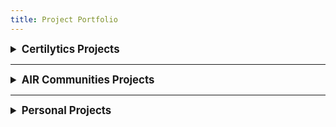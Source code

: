```yaml
---
title: Project Portfolio
---
```


<details><summary style="font-size: 120%;"><b>Certilytics Projects</b></summary>
<hr>
<details><summary style="font-size: 100%;">GenAI Patient Healthcare Pathway Modeling</summary>
<p>
<br>
This project focused on leveraging advanced generative AI to model complex treatment pathways and provide actionable insights for improving patient outcomes and provider performance while reducing costs. Utilizing a GPT-2 language model, I engineered a novel approach to learn underlying disease pathways from extensive claims data. 
<br>
<br>
A key innovation involved developing a custom tokenizer with a specialized vocabulary derived directly from healthcare claims elements, ensuring precise representation of medical events. Furthermore, I proactively implemented a Rotary Position Embedding (RoPE) mechanism into the GPT-2 architecture prior to its mainstream availability, which significantly enhanced model performance by nearly 2x. This robust generative model was then applied to critical healthcare tasks, including high-cost claimant classification, enabling early identification of at-risk individuals; provider rank ordering for optimized resource utilization; and in-depth at-risk population analysis to inform targeted interventions.
<br>
</p>
<br>
</details>

<hr>
<details><summary style="font-size: 100%;">Health Insurance Claims Denial Neural Network</summary>
<p>
<br>
This project addressed a critical challenge in healthcare operations: the efficient and accurate prediction of health insurance claim denials and their underlying reasons. 
<br>
<br>
I designed and developed custom transformer-based neural network architectures specifically tailored for this task, moving beyond off-the-shelf solutions to capture the complex relationships within claims data. These models achieved high performance metrics on both binary classification (denial vs. approval) and multi-class prediction (specific denial reason codes), demonstrating their robust predictive power. 
<br>
<br>
I moved both models into production for daily batch inference on incoming client claims, leveraging MLFlow for comprehensive model lifecycle management (experiment tracking, versioning, and deployment) and AWS for scalable and reliable cloud infrastructure. This solution empowers healthcare organizations to proactively address potential denials, streamline claims processing, and ultimately improve financial efficiency and patient experience.
<br>
</p>
<br>
</details>

<hr>
<details><summary style="font-size: 100%;">Word Embedding Hyperparameter Tuning</summary>
<p>
<br>
I retrained a word embedding deep representation model on newly-acquired data containing patient-level medical system utilization sequences and applied hyperparameter tuning testing and analysis. I tested a hyperparameter grid by generating 22 model configurations, and the optimal hyperparameter setting ultimately selected resulted in an average improvement of 5% AUC or R<sup>2</sup> score (depending on whether the application was a classification or regression problem) across the entire model suite.
<br>
<br>
In order to evaluate the performance of each word embedding, I trained four end-to-end models for each embedding contained in the four model pipelines, and I scored these four models to allow me to conduct cross-model extrinsic evaluations. After completing the extrinsic evaluations to select the optimal final configuration, I partnered with Certilytics' internal clinical expert to conduct an intrinsic evaluation of the model using a custom clustering challenge on hand-selected medical codes which would be naturally expected to exhibit clusters or distance between similar and dissimilar codes respectively.
<br>
<br>
The final embedding sits centrally in most model pipelines within Certilytics model suite.
<br>
</p>
</details>
</details>

<hr>

<details><summary style="font-size: 120%;"><b>AIR Communities Projects</b></summary>
<hr>
<details><summary style="font-size: 100%;">Future Lease Projection Application</summary>
<p>
<br>
I was tasked with building a program to create projection scenarios for future leases across AIR Communities' apartment property portfolio. The projections informed the budget and forecasting process for the organization, and I was initially approached to own this project after a single property projection (of ~100 owned) built in Excel was unable to handle the complete unit-level output and had a runtime of close to an hour.
<br>
<br>
I built the logic into a Python program which output results to a new SQL table available to the Decision Support team consuming the projections for forecasting. While the logic and calculations feeding the forecast are highly proprietary, I have included the video below which shows the GUI application I built on top of the program and bundled into an executable to enable Decision Support staff to independently rerun the program while tweaking model inputs. I used Tkinter to develop the GUI and PyInstaller to create the executable.
<br>
<br>
This project proved to be a disruptive innovation to the forecasting process at AIR Communities, expanding the forecast horizon and predictive capabilities of the financial future of the organization across a greater number of scenarios due to the quick, user-friendly deliverable.
<br>
</p>
<br>
</details>

<hr>

<details><summary style="font-size: 100%;">CoStar Property Data Scraping</summary>
<p>
<br>
This project sought to collect over forty attributes for more than 850 competitor multi-family apartment home properties from the <a href="https://www.costar.com/">CoStar property research platform</a>. The program achieved data collection, cleansing, and injection into storage in less than eight minutes start to finish. CoStar recently updated the service's <a href="https://www.costar.com/about/terms-conditions">Terms of Use</a> to explicitly prohibit the web scraping techniques and reverse-engineering of the CoStar product utilized in this program. I ultimately led the project in an alternate direction to acquire similar data while keeping the business in compliance with CoStar's Terms of Use, and have shared the original program as proof of work.
</p>
<br>

<a href="https://github.com/ryanmburns93/CoStar_Property_Data_Scraping"><img src="https://img.shields.io/badge/GitHub-View_on_GitHub-blue?logo=GitHub" alt="View on GitHub">
</a>

<a href="https://www.codefactor.io/repository/github/ryanmburns93/CoStar_Property_Data_Scraping"><img src="https://www.codefactor.io/repository/github/ryanmburns93/CoStar_Property_Data_Scraping/badge" alt="CodeFactor Repo Grade" /></a>
</details>

<hr>

<details><summary style="font-size: 100%;">AutoML Demo with DataRobot</summary>
<p>
<br>
I created a tutorial and video demonstration of the automatic machine learning (AutoML) tool DataRobot. The tutorial provides a simple demonstration of DataRobot integration into a project applying sentiment analysis to daily chatbot message data to rank order prospect follow-up outreach conducted the following day. The final application can be viewed in the separate <a href="https://github.com/ryanmburns93/Prospect_Ranked_Followup_App">Prospect Ranked Follow-up Application</a> repository.
</p>
<br>

<a href="https://github.com/ryanmburns93/DataRobot_Demo"><img src="https://img.shields.io/badge/GitHub-View_on_GitHub-blue?logo=GitHub" alt="View on GitHub">
</a>

<a href="https://www.codefactor.io/repository/github/ryanmburns93/datarobot_demo"><img src="https://www.codefactor.io/repository/github/ryanmburns93/datarobot_demo/badge" alt="CodeFactor Repo Grade" class="CF-Badge"/></a>
</details>
</details>

<hr>

<details><summary style="font-size: 120%;"><b>Personal Projects</b></summary>
<hr>
<details><summary style="font-size: 100%;">NLP Miniature BERT Model Case Study</summary>
<p>
<br>
This project is a case study on developing NLP applications in a low-resource corporate environment operating a client-centric, service-based business model. I pretrained miniature BERT masked language models on domain-adapted vocabulary sourced from client-facing research documents. I demonstrated light improvements in model performance over baseline when finetuned to categorize client consultation requests by topic.
</p>
<br>

<a href="https://github.com/ryanmburns93/NLP_Case_Study"><img src="https://img.shields.io/badge/GitHub-View_on_GitHub-blue?logo=GitHub" alt="View on GitHub">
</a>

<a href="https://www.codefactor.io/repository/github/ryanmburns93/nlp_case_study"><img src="https://www.codefactor.io/repository/github/ryanmburns93/nlp_case_study/badge" alt="CodeFactor Repo Grade" /></a>
</details>

<hr>

<details><summary style="font-size: 100%;">Recording and Transcription Web Scraping Toolkit</summary>
<p>
<br>
I developed this toolkit to automate the collection of video recordings, recording metadata, and transcripts from a variety of different video conference, video hosting, and transcription service platforms. I personally utilized the tools during my four years working in client relationship management remotely supporting a territory containing hundreds of clients.
</p>
<br>

<a href="https://github.com/ryanmburns93/web_scraping_tools"><img src="https://img.shields.io/badge/GitHub-View_on_GitHub-blue?logo=GitHub" alt="View on GitHub">
</a>

<a href="https://www.codefactor.io/repository/github/ryanmburns93/web_scraping_tools"><img src="https://www.codefactor.io/repository/github/ryanmburns93/web_scraping_tools/badge" alt="CodeFactor Repo Grade" /></a>
</details>

<hr>

<details><summary style="font-size: 100%;">Biweekly Sales Reports Automation</summary>
<p>
<br>
As the lucky husband to the founder of <a href="https://www.thebeverlycollective.co/">The Beverly Collective</a>, a Colorado-based art collective, I built this program to reduce the manual workload of sending out biweekly sales reports emails to the 30+ artists and makers vending through the collective. I completed coding for this program in less than 5 hours and reduced the hourly workload from 10 hours per month to only 2 hours focused on email validation, payment processing, and vendor support each month. I successfully leveraged the Gmail API to gather user permissions and create email drafts within the user email and consumed Excel files into the Python-based program using the OpenPyxl library.
</p>
<br>

<a href="https://github.com/ryanmburns93/Sales_Reporting_Automation"><img src="https://img.shields.io/badge/GitHub-View_on_GitHub-blue?logo=GitHub" alt="View on GitHub">
</a>

<a href="https://www.codefactor.io/repository/github/ryanmburns93/sales_reporting_automation"><img src="https://www.codefactor.io/repository/github/ryanmburns93/sales_reporting_automation/badge" alt="CodeFactor Repo Grade" /></a>
</details>

<hr>

<details><summary style="font-size: 100%;">Continuous Glucose Monitor Modeling</summary>
<p>
<br>
This project is designed to extend personal diabetes data and insights into the realm of real-time streaming, IoT integrations, and data science predictive modeling techniques. The project is launched from a foundation of diabetes data democratization facilitated by <a href="https://nightscout.github.io/">Nightscout</a>, an open-source cloud application used by people with diabetes, providers, and caretakers to visualize, store and share the data from their Continuous Glucose Monitoring sensors in real-time.
<br>
<br>
Having recently established sensor data accessibility via a web-hosted MongoDB database, I am actively pursuing two aims with this project:
<br>
<br>
<ol>
    <li>Extend the data availability onto IoT technologies visualizing current blood glucose levels and directional trends.</li>
    <li>Apply cutting edge ML/AI modeling techniques to train novel predictive algorithms and compare performance to current industry standards.</li>
</ol>
</p>
<br>

<a href="https://github.com/ryanmburns93/cgm-glucose-modeling"><img src="https://img.shields.io/badge/GitHub-View_on_GitHub-blue?logo=GitHub" alt="View on GitHub">
</a>

<a href="https://www.codefactor.io/repository/github/ryanmburns93/cgm-glucose-modeling"><img src="https://www.codefactor.io/repository/github/ryanmburns93/cgm-glucose-modeling/badge" alt="CodeFactor Repo Grade" /></a>
</details>

<hr>

<details><summary style="font-size: 100%;">PDGA Prediction Modeling Utility Scripts</summary>
<p>
<br>
I co-authored a blog series hosted on Ultiworld Disc Golf predicting disc golf player performance at elite series events. I contributed player performance web scraping and GIS data collection capabilities, cleaned and preprocessed data, and edited post content. The scripts hosted in this repository demonstrate some of the larger data collection efforts feeding parts of the model. This was my first time ever using Python, and I am in the process of revisiting the files to spruce up the content. 

The blog posts are available on the <a href="https://discgolf.ultiworld.com/author/rburns/">Ultiworld Disc Golf website</a>.
</p>
<br>

<a href="https://github.com/ryanmburns93/pdga_predictions_ml_scraping"><img src="https://img.shields.io/badge/GitHub-View_on_GitHub-blue?logo=GitHub" alt="View on GitHub">
</a>

<a href="https://www.codefactor.io/repository/github/ryanmburns93/pdga_predictions_ml_scraping"><img src="https://www.codefactor.io/repository/github/ryanmburns93/pdga_predictions_ml_scraping/badge" alt="CodeFactor Repo Grade" /></a>
</details>
<br>
</details>
